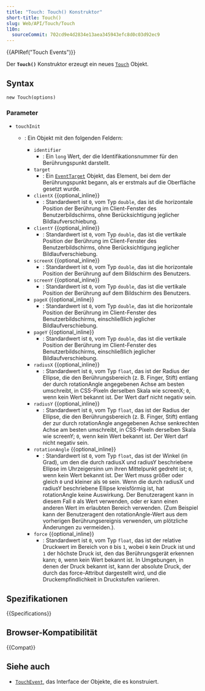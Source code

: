 ```yaml
---
title: "Touch: Touch() Konstruktor"
short-title: Touch()
slug: Web/API/Touch/Touch
l10n:
  sourceCommit: 702cd9e4d2834e13aea345943efc8d0c03d92ec9
---
```


{{APIRef("Touch Events")}}

Der **`Touch()`** Konstruktor erzeugt ein neues [`Touch`](/de/docs/Web/API/Touch) Objekt.

## Syntax

```js-nolint
new Touch(options)
```

### Parameter

- `touchInit`

  - : Ein Objekt mit den folgenden Feldern:

    - `identifier`
      - : Ein `long` Wert, der die Identifikationsnummer für den Berührungspunkt darstellt.
    - `target`
      - : Ein [`EventTarget`](/de/docs/Web/API/EventTarget) Objekt, das Element, bei dem der Berührungspunkt begann, als er erstmals auf die Oberfläche gesetzt wurde.
    - `clientX` {{optional_inline}}
      - : Standardwert ist `0`, vom Typ `double`, das ist die horizontale Position der Berührung im Client-Fenster des Benutzerbildschirms, ohne Berücksichtigung jeglicher Bildlaufverschiebung.
    - `clientY` {{optional_inline}}
      - : Standardwert ist `0`, vom Typ `double`, das ist die vertikale Position der Berührung im Client-Fenster des Benutzerbildschirms, ohne Berücksichtigung jeglicher Bildlaufverschiebung.
    - `screenX` {{optional_inline}}
      - : Standardwert ist `0`, vom Typ `double`, das ist die horizontale Position der Berührung auf dem Bildschirm des Benutzers.
    - `screenY` {{optional_inline}}
      - : Standardwert ist `0`, vom Typ `double`, das ist die vertikale Position der Berührung auf dem Bildschirm des Benutzers.
    - `pageX` {{optional_inline}}
      - : Standardwert ist `0`, vom Typ `double`, das ist die horizontale Position der Berührung im Client-Fenster des Benutzerbildschirms, einschließlich jeglicher Bildlaufverschiebung.
    - `pageY` {{optional_inline}}
      - : Standardwert ist `0`, vom Typ `double`, das ist die vertikale Position der Berührung im Client-Fenster des Benutzerbildschirms, einschließlich jeglicher Bildlaufverschiebung.
    - `radiusX` {{optional_inline}}
      - : Standardwert ist `0`, vom Typ `float`, das ist der Radius der Ellipse, die den Berührungsbereich (z. B. Finger, Stift) entlang der durch rotationAngle angegebenen Achse am besten umschreibt, in CSS-Pixeln derselben Skala wie screenX; `0`, wenn kein Wert bekannt ist. Der Wert darf nicht negativ sein.
    - `radiusY` {{optional_inline}}
      - : Standardwert ist `0`, vom Typ `float`, das ist der Radius der Ellipse, die den Berührungsbereich (z. B. Finger, Stift) entlang der zur durch rotationAngle angegebenen Achse senkrechten Achse am besten umschreibt, in CSS-Pixeln derselben Skala wie screenY; `0`, wenn kein Wert bekannt ist. Der Wert darf nicht negativ sein.
    - `rotationAngle` {{optional_inline}}
      - : Standardwert ist `0`, vom Typ `float`, das ist der Winkel (in Grad), um den die durch radiusX und radiusY beschriebene Ellipse im Uhrzeigersinn um ihren Mittelpunkt gedreht ist; `0`, wenn kein Wert bekannt ist. Der Wert muss größer oder gleich `0` und kleiner als `90` sein. Wenn die durch radiusX und radiusY beschriebene Ellipse kreisförmig ist, hat rotationAngle keine Auswirkung. Der Benutzeragent kann in diesem Fall `0` als Wert verwenden, oder er kann einen anderen Wert im erlaubten Bereich verwenden. (Zum Beispiel kann der Benutzeragent den rotationAngle-Wert aus dem vorherigen Berührungsereignis verwenden, um plötzliche Änderungen zu vermeiden.).
    - `force` {{optional_inline}}
      - : Standardwert ist `0`, vom Typ `float`, das ist der relative Druckwert im Bereich von `0` bis `1`, wobei `0` kein Druck ist und `1` der höchste Druck ist, den das Berührungsgerät erkennen kann; `0`, wenn kein Wert bekannt ist. In Umgebungen, in denen der Druck bekannt ist, kann der absolute Druck, der durch das force-Attribut dargestellt wird, und die Druckempfindlichkeit in Druckstufen variieren.

## Spezifikationen

{{Specifications}}

## Browser-Kompatibilität

{{Compat}}

## Siehe auch

- [`TouchEvent`](/de/docs/Web/API/TouchEvent), das Interface der Objekte, die es konstruiert.
